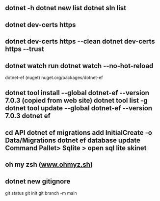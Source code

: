 dotnet -h
dotnet new list
dotnet sln list
---------------------
dotnet dev-certs https
--
dotnet dev-certs https --clean
dotnet dev-certs https --trust
---------------------------------
dotnet watch run
dotnet watch --no-hot-reload
---------------------------------
dotnet-ef (nuget)
nuget.org/packages/dotnet-ef

dotnet tool install --global dotnet-ef --version 7.0.3 (copied from web site)
dotnet tool list -g
dotnet tool update --global dotnet-ef --version 7.0.3
dotnet ef
------------------------------------------
cd API
dotnet ef migrations add InitialCreate -o Data/Migrations
dotnet ef database update
Command Pallet> Sqlite > open sql lite skinet
----------------------------------------
oh my zsh (www.ohmyz.sh)
-----------------------------------
dotnet new gitignore
----------------------------------
git status
git init
git branch -m main




